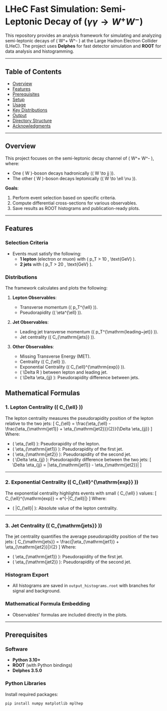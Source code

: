 # LHeC Fast Simulation: Semi-Leptonic Decay of ($\gamma \gamma \to W^+ W^-$)

This repository provides an analysis framework for simulating and analyzing semi-leptonic decays of \( W^+ W^- \) at the Large Hadron Electron Collider (LHeC). The project uses **Delphes** for fast detector simulation and **ROOT** for data analysis and histogramming.

---

## Table of Contents

- [Overview](#overview)
- [Features](#features)
- [Prerequisites](#prerequisites)
- [Setup](#setup)
- [Usage](#usage)
- [Key Distributions](#key-distributions)
- [Output](#output)
- [Directory Structure](#directory-structure)
- [Acknowledgments](#acknowledgments)

---

## Overview

This project focuses on the semi-leptonic decay channel of \( W^+ W^- \), where:
- One \( W \)-boson decays hadronically (\( W \to jj \)).
- The other \( W \)-boson decays leptonically (\( W \to \ell \nu \)).

**Goals**:
1. Perform event selection based on specific criteria.
2. Compute differential cross-sections for various observables.
3. Save results as ROOT histograms and publication-ready plots.

---

## Features

### Selection Criteria
- Events must satisfy the following:
  - **1 lepton** (electron or muon) with \( p_T > 10 \, \text{GeV} \).
  - **2 jets** with \( p_T > 20 \, \text{GeV} \).

### Distributions
The framework calculates and plots the following:
1. **Lepton Observables**:
   - Transverse momentum (\( p_T^{\ell} \)).
   - Pseudorapidity (\( \eta^{\ell} \)).

2. **Jet Observables**:
   - Leading jet transverse momentum (\( p_T^{\mathrm{leading~jet}} \)).
   - Jet centrality (\( C_{\mathrm{jets}} \)).

3. **Other Observables**:
   - Missing Transverse Energy (MET).
   - Centrality (\( C_{\ell} \)).
   - Exponential Centrality (\( C_{\ell}^{\mathrm{exp}} \)).
   - \( \Delta R \) between lepton and leading jet.
   - \( \Delta \eta_{jj} \): Pseudorapidity difference between jets.


## Mathematical Formulas

### 1. Lepton Centrality (\( C_{\ell} \))
The lepton centrality measures the pseudorapidity position of the lepton relative to the two jets:
\[
C_{\ell} = \frac{\eta_{\ell} - \frac{\eta_{\mathrm{jet1}} + \eta_{\mathrm{jet2}}}{2}}{\Delta \eta_{jj}}
\]
Where:
- \( \eta_{\ell} \): Pseudorapidity of the lepton.
- \( \eta_{\mathrm{jet1}} \): Pseudorapidity of the first jet.
- \( \eta_{\mathrm{jet2}} \): Pseudorapidity of the second jet.
- \( \Delta \eta_{jj} \): Pseudorapidity difference between the two jets:
  \[
  \Delta \eta_{jj} = |\eta_{\mathrm{jet1}} - \eta_{\mathrm{jet2}}|
  \]

---

### 2. Exponential Centrality (\( C_{\ell}^{\mathrm{exp}} \))
The exponential centrality highlights events with small \( C_{\ell} \) values:
\[
C_{\ell}^{\mathrm{exp}} = e^{-|C_{\ell}|}
\]
Where:
- \( |C_{\ell}| \): Absolute value of the lepton centrality.

---

### 3. Jet Centrality (\( C_{\mathrm{jets}} \))
The jet centrality quantifies the average pseudorapidity position of the two jets:
\[
C_{\mathrm{jets}} = \frac{|\eta_{\mathrm{jet1}} + \eta_{\mathrm{jet2}}|}{2}
\]
Where:
- \( \eta_{\mathrm{jet1}} \): Pseudorapidity of the first jet.
- \( \eta_{\mathrm{jet2}} \): Pseudorapidity of the second jet.




### Histogram Export
- All histograms are saved in `output_histograms.root` with branches for signal and background.

### Mathematical Formula Embedding
- Observables' formulas are included directly in the plots.

---

## Prerequisites

### Software
- **Python 3.10+**
- **ROOT** (with Python bindings)
- **Delphes 3.5.0**


### Python Libraries
Install required packages:
```bash
pip install numpy matplotlib mplhep
